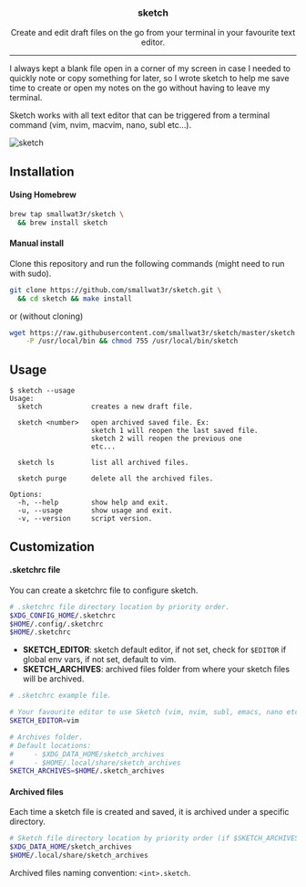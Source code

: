 <h3 align="center">sketch</h3>
<p align="center">Create and edit draft files on the go from your terminal in your favourite text editor.</p>

---

I always kept a blank file open in a corner of my screen in case I 
needed to quickly note or copy something for later, so I wrote sketch
to help me save time to create or open my notes on the go without
having to leave my terminal.

Sketch works with all text editor that can be triggered from a 
terminal command (vim, nvim, macvim, nano, subl etc...).

![sketch](https://i.imgur.com/uHwSDXJ.gif)  

## Installation

#### Using Homebrew  

```sh
brew tap smallwat3r/sketch \
  && brew install sketch
```

#### Manual install

Clone this repository and run the following commands (might need to 
run with sudo).  

```sh
git clone https://github.com/smallwat3r/sketch.git \
  && cd sketch && make install
```

or (without cloning)  
```sh
wget https://raw.githubusercontent.com/smallwat3r/sketch/master/sketch \
    -P /usr/local/bin && chmod 755 /usr/local/bin/sketch
```

## Usage

```console
$ sketch --usage
Usage:
  sketch            creates a new draft file.

  sketch <number>   open archived saved file. Ex:
                    sketch 1 will reopen the last saved file.
                    sketch 2 will reopen the previous one
                    etc...

  sketch ls         list all archived files.

  sketch purge      delete all the archived files.

Options:
  -h, --help        show help and exit.
  -u, --usage       show usage and exit.
  -v, --version     script version.
```

## Customization

#### .sketchrc file

You can create a sketchrc file to configure sketch.

```sh
# .sketchrc file directory location by priority order.
$XDG_CONFIG_HOME/.sketchrc
$HOME/.config/.sketchrc
$HOME/.sketchrc
```

* **SKETCH_EDITOR**: sketch default editor, if not set, check for 
`$EDITOR` if global env vars, if not set, default to vim.
* **SKETCH_ARCHIVES**: archived files folder from where your sketch
files will be archived. 

```sh
# .sketchrc example file.

# Your favourite editor to use Sketch (vim, nvim, subl, emacs, nano etc)
SKETCH_EDITOR=vim

# Archives folder.
# Default locations:
#     - $XDG_DATA_HOME/sketch_archives
#     - $HOME/.local/share/sketch_archives 
SKETCH_ARCHIVES=$HOME/.sketch_archives 
```

#### Archived files

Each time a sketch file is created and saved, it is archived under a
specific directory.
```sh
# Sketch file directory location by priority order (if $SKETCH_ARCHIVES not set).
$XDG_DATA_HOME/sketch_archives
$HOME/.local/share/sketch_archives 
```
Archived files naming convention: `<int>.sketch`.  

